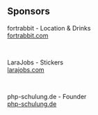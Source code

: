 ## Sponsors

fortrabbit - Location & Drinks<br>
[fortrabbit.com](http://fortrabbit.com)

<br>

LaraJobs - Stickers<br>
[larajobs.com](https://larajobs.com)

<br>

php-schulung.de - Founder<br>
[php-schulung.de](http://php-schulung.de)
